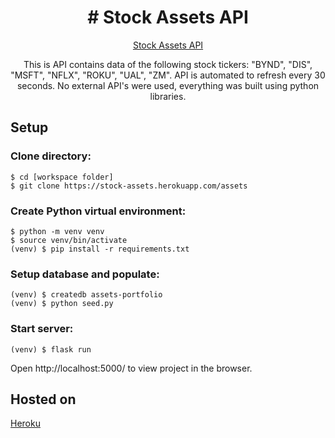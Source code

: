 <h1 align="center">
# Stock Assets API
</h1>

<p align="center">
<a href="https://stock-assets.herokuapp.com/assets">Stock Assets API</a>
</p>

<p align="center">
This is API contains data of the following stock tickers: "BYND", "DIS", "MSFT", "NFLX", "ROKU", "UAL", "ZM". API is automated to refresh every 30 seconds. No external API's were used, everything was built using python libraries.
</p>

## Setup
### Clone directory:
```
$ cd [workspace folder]
$ git clone https://stock-assets.herokuapp.com/assets
```

### Create Python virtual environment:
```
$ python -m venv venv
$ source venv/bin/activate
(venv) $ pip install -r requirements.txt
```

### Setup database and populate:
```
(venv) $ createdb assets-portfolio
(venv) $ python seed.py
```

### Start server:
```
(venv) $ flask run
```
Open http://localhost:5000/ to view project in the browser.

## Hosted on 
[Heroku](https://www.heroku.com/)